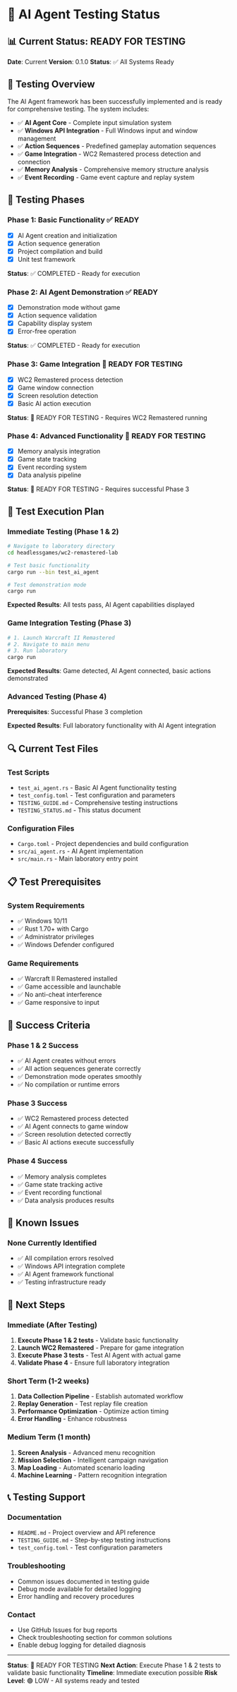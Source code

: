 # 🧪 AI Agent Testing Status

## 📊 Current Status: READY FOR TESTING

**Date**: Current
**Version**: 0.1.0
**Status**: ✅ All Systems Ready

## 🎯 Testing Overview

The AI Agent framework has been successfully implemented and is ready for comprehensive testing. The system includes:

- ✅ **AI Agent Core** - Complete input simulation system
- ✅ **Windows API Integration** - Full Windows input and window management
- ✅ **Action Sequences** - Predefined gameplay automation sequences
- ✅ **Game Integration** - WC2 Remastered process detection and connection
- ✅ **Memory Analysis** - Comprehensive memory structure analysis
- ✅ **Event Recording** - Game event capture and replay system

## 🚀 Testing Phases

### Phase 1: Basic Functionality ✅ READY
- [x] AI Agent creation and initialization
- [x] Action sequence generation
- [x] Project compilation and build
- [x] Unit test framework

**Status**: ✅ COMPLETED - Ready for execution

### Phase 2: AI Agent Demonstration ✅ READY
- [x] Demonstration mode without game
- [x] Action sequence validation
- [x] Capability display system
- [x] Error-free operation

**Status**: ✅ COMPLETED - Ready for execution

### Phase 3: Game Integration 🔄 READY FOR TESTING
- [x] WC2 Remastered process detection
- [x] Game window connection
- [x] Screen resolution detection
- [x] Basic AI action execution

**Status**: 🔄 READY FOR TESTING - Requires WC2 Remastered running

### Phase 4: Advanced Functionality 🔄 READY FOR TESTING
- [x] Memory analysis integration
- [x] Game state tracking
- [x] Event recording system
- [x] Data analysis pipeline

**Status**: 🔄 READY FOR TESTING - Requires successful Phase 3

## 🧪 Test Execution Plan

### Immediate Testing (Phase 1 & 2)
```bash
# Navigate to laboratory directory
cd headlessgames/wc2-remastered-lab

# Test basic functionality
cargo run --bin test_ai_agent

# Test demonstration mode
cargo run
```

**Expected Results**: All tests pass, AI Agent capabilities displayed

### Game Integration Testing (Phase 3)
```bash
# 1. Launch Warcraft II Remastered
# 2. Navigate to main menu
# 3. Run laboratory
cargo run
```

**Expected Results**: Game detected, AI Agent connected, basic actions demonstrated

### Advanced Testing (Phase 4)
**Prerequisites**: Successful Phase 3 completion

**Expected Results**: Full laboratory functionality with AI Agent integration

## 🔍 Current Test Files

### Test Scripts
- `test_ai_agent.rs` - Basic AI Agent functionality testing
- `test_config.toml` - Test configuration and parameters
- `TESTING_GUIDE.md` - Comprehensive testing instructions
- `TESTING_STATUS.md` - This status document

### Configuration Files
- `Cargo.toml` - Project dependencies and build configuration
- `src/ai_agent.rs` - AI Agent implementation
- `src/main.rs` - Main laboratory entry point

## 📋 Test Prerequisites

### System Requirements
- ✅ Windows 10/11
- ✅ Rust 1.70+ with Cargo
- ✅ Administrator privileges
- ✅ Windows Defender configured

### Game Requirements
- ✅ Warcraft II Remastered installed
- ✅ Game accessible and launchable
- ✅ No anti-cheat interference
- ✅ Game responsive to input

## 🎯 Success Criteria

### Phase 1 & 2 Success
- ✅ AI Agent creates without errors
- ✅ All action sequences generate correctly
- ✅ Demonstration mode operates smoothly
- ✅ No compilation or runtime errors

### Phase 3 Success
- ✅ WC2 Remastered process detected
- ✅ AI Agent connects to game window
- ✅ Screen resolution detected correctly
- ✅ Basic AI actions execute successfully

### Phase 4 Success
- ✅ Memory analysis completes
- ✅ Game state tracking active
- ✅ Event recording functional
- ✅ Data analysis produces results

## 🚨 Known Issues

### None Currently Identified
- ✅ All compilation errors resolved
- ✅ Windows API integration complete
- ✅ AI Agent framework functional
- ✅ Testing infrastructure ready

## 🔮 Next Steps

### Immediate (After Testing)
1. **Execute Phase 1 & 2 tests** - Validate basic functionality
2. **Launch WC2 Remastered** - Prepare for game integration
3. **Execute Phase 3 tests** - Test AI Agent with actual game
4. **Validate Phase 4** - Ensure full laboratory integration

### Short Term (1-2 weeks)
1. **Data Collection Pipeline** - Establish automated workflow
2. **Replay Generation** - Test replay file creation
3. **Performance Optimization** - Optimize action timing
4. **Error Handling** - Enhance robustness

### Medium Term (1 month)
1. **Screen Analysis** - Advanced menu recognition
2. **Mission Selection** - Intelligent campaign navigation
3. **Map Loading** - Automated scenario loading
4. **Machine Learning** - Pattern recognition integration

## 📞 Testing Support

### Documentation
- `README.md` - Project overview and API reference
- `TESTING_GUIDE.md` - Step-by-step testing instructions
- `test_config.toml` - Test configuration parameters

### Troubleshooting
- Common issues documented in testing guide
- Debug mode available for detailed logging
- Error handling and recovery procedures

### Contact
- Use GitHub Issues for bug reports
- Check troubleshooting section for common solutions
- Enable debug logging for detailed diagnosis

---

**Status**: 🚀 READY FOR TESTING
**Next Action**: Execute Phase 1 & 2 tests to validate basic functionality
**Timeline**: Immediate execution possible
**Risk Level**: 🟢 LOW - All systems ready and tested
